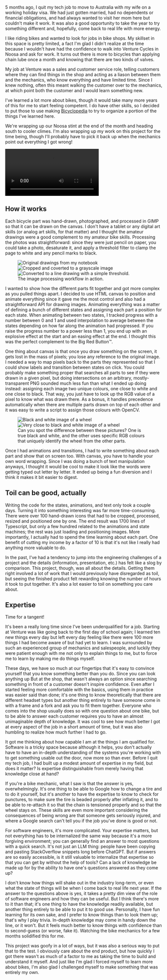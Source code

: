 5 months ago, I quit my tech job to move to Australia with my wife on a working holiday visa. We had just gotten married, had no dependents or financial obligations, and had always wanted to visit her mom here but couldn't make it work. It was also a good opportunity to take the year to try something different and, hopefully, come back to real life with more energy.

I like riding bikes and wanted to look for jobs in bike shops. My skillset in this space is pretty limited, a fact I'm glad I didn't realize at the time because I wouldn't have had the confidence to walk into Venture Cycles in Noosa and ask for work. It turns out there is more to bicycles than applying chain lube once a month and knowing that there are two kinds of valves.

My job at Venture was a sales and customer service role, telling customers where they can find things in the shop and acting as a liason between them and the mechanics, who know everything and have limited time. Since I knew nothing, often this meant walking the customer over to the mechanics, at which point both the customer and I would learn something new.

I've learned a lot more about bikes, though it would take many more years of this for me to start feeling competent. I do have other skills, so I decided to put those to use making [Bicyclopedia](https://bicyclopedia.lemoing.ca) to try to organize a portion of the things I've learned here.

We're wrapping up our Noosa stint at the end of the month and heading south to cooler climes. I'm also wrapping up my work on this project for the time being, though I'll probably have to pick it back up when the mechanics point out everything I got wrong! 

<video controls>
    <source src="/images/bicyclopedia/real.mp4" type="video/mp4">
</video>

## How it works

Each bicycle part was hand-drawn, photographed, and processed in GIMP so that it can be drawn on the canvas. I don't have a tablet or any digital art skills (or analog art skills, for that matter) and I thought the amateur drawings were a good complement to my amateur bike skills. Processing the photos was straightforward: since they were just pencil on paper, you could take a photo, desaturate it, and apply a threshold filter to clamp the page to white and any pencil marks to black.

<figure>
<div class='image-gallery'>
<img src='/images/bicyclopedia/plain_drawing.png' title='Original drawings from my notebook'></img>
<img src='/images/bicyclopedia/grayscale.png' title='Cropped and coverted to a grayscale image'></img>
<img src='/images/bicyclopedia/threshold.png' title='Converted to a line drawing with a simple threshold.'></img>
</div>
<figcaption>
The image processing workflow in action.
</figcaption>
</figure>

I wanted to show how the different parts fit together and got more complex as you pulled things apart. I decided to use HTML canvas to position and animate everything since it gave me the most control and also had a straightforward API for drawing images. Animating everything was a matter of defining a bunch of different states and assigning each part a position for each state. When animating between two states, I tracked progress with a number between 0 and 1 and used interpolation to average between the states depending on how far along the animation had progressed. If you raise the progress number to a power less than 1, you end up with an explosive effect at the start and an easing effect at the end. I thought this was the perfect complement to the Big Red Button™.

One thing about canvas is that once you draw something on the screen, it gets lost in the mass of pixels; you lose any reference to the original image. I needed a way to map pixels back to the parts they represented so that I could show labels and transition between states on click. You could probably make something proper that searches all parts to see if they were drawn in a given pixel, but doing intersections on an arbitrary, mostly-transparent PNG sounded much less fun than what I ended up doing instead: assigning each image two unique colours, one close to white and one close to black. That way, you just have to look up the RGB value of a pixel to know what was drawn there. As a bonus, it handles precedence automatically when there are multiple parts drawn on top of each other and it was easy to write a script to assign those colours with OpenCV.

<figure>
<div class='image-gallery'>
<img src='/images/bicyclopedia/wheel_bw.png' title='Black and white image of a wheel'></img>
<img src='/images/bicyclopedia/wheel_altered.png' title='Very close to black and white image of a wheel'></img>
</div>
<figcaption>
Can you spot the difference between these pictures? One is true black and white, and the other uses specific RGB colours that uniquely identify the wheel from the other parts.
</figcaption>
</figure>

Once I had animations and transitions, I had to write something about each part and show that on screen too. With canvas, you have to handle your own word wrapping. Since I was doing a bunch of text manipulation anyways, I thought it would be cool to make it look like the words were getting typed out letter by letter. It ended up being a fun diversion and I think it makes it bit easier to digest.

## Toil can be good, actually

Writing the code for the states, animations, and text only took a couple days. Turning it into something interesting was far more time-consuming. There were over 100 hand-drawn icons that had to be cropped, processed, resized and positioned one by one. The end result was 1700 lines of Typescript, but only a few hundred related to the animations and state machines; the rest was just loading and positioning images. More importantly, I actually had to spend the time learning about each part. One benefit of cutting my income by a factor of 10 is that it's not like I really had anything more valuable to do.

In the past, I've had a tendency to jump into the engineering challenges of a project and the details (information, presentation, etc.) has felt like a slog by comparison. This project, though, was all about the details. Getting them right involved a lot of work that I would previously have disregarded as toil, but seeing the finished product felt rewarding knowing the number of hours it took to put together. It's also a lot easier to toil on something you care about.

## Expertise

Time for a tangent!

It's been a really long time since I've been underqualified for a job. Starting at Venture was like going back to the first day of school again; I learned ten new things every day but left every day feeling like there were 100 more things I had become aware of but had yet to learn. I was surrounded by such an experienced group of mechanics and salespeople, and luckily they were patient enough with me not only to explain things to me, but to force me to learn by making me do things myself. 

These days, we have so much at our fingertips that it's easy to convince yourself that you know something better than you do. Since you can look anything up But at the shop, that wasn't always an option since searching something in front of a customer doesn't inspire confidence. Even after I started feeling more comfortable with the basics, using them in practice was easier said than done; it's one thing to know theoretically that there are different headset types but another thing entirely to have someone come in with a frame and a fork and ask you to fit them together. Everyone who comes into the shop usually does so with one question about one bike, but to be able to answer each customer requires you to have an almost unimaginable depth of knowledge. It was cool to see how much better I got at every aspect of the job in a short amount of time, but it was also humbling to realize how much further I had to go.

It got me thinking about how capable I am at the things I am qualified for. Software is a tricky space because although it helps, you don't actually have to have an in-depth understanding of the systems you're working with to get something usable out the door, now more so than ever. Before I quit my tech job, I had built up a modest amount of expertise in my field, but does it matter? Is expertise distinguishable from merely having that knowledge close at hand?

If you're a bike mechanic, what I saw is that the answer is yes, overwhelmingly. It's one thing to be able to Google how to change a tire and to do it yourself, but it's another to have the expertise to know to check for punctures, to make sure the tire is beaded properly after inflating it, and to be able to re-attach it so that the chain is tensioned properly and so that the wheel stays on. These skills are even more important considering the consequences of being wrong are that someone gets seriously injured, and where a Google search can't tell you if the job you've done is good or not.

For software engineers, it's more complicated. Your expertise matters, but not everything has to be internalized the same way because it's a more forgiving environment; you can generally find an answer to most questions with a quick search. It's not just an LLM thing: people have been copying and pasting StackOverflow snippets long before ChatGPT. But if answers are so easily accessible, is it still valuable to internalize that expertise so that you can get by without the help of tools? Can a lack of knowledge be made up for by the ability to have one's questions answered as they come up?

I don't know how things will shake out in the industry long-term, or even what the state of things will be when I come back to real life next year. If the answer to the questions above is yes, it takes a pretty dim view of the role of software engineers and how they can be useful. But I think there's more to it than that; it's one thing to have the knowledge readily available, but another thing entirely to be able to put it to good use. Personally, I have fun learning for its own sake, and I prefer to know things than to look them up; that's why I play trivia. In-depth knowledge may come in handy down the line, or it won't. But it feels much better to know things with confidence than to second-guess (or worse, fake it). Watching the bike mechanics for a few months solidified this for me.

This project was goofy in a lot of ways, but it was also a serious way to put that to the test. I obviously care about the end product, but how quickly I got there wasn't as much of a factor to me as taking the time to build and understand it myself. And just like I'm glad I forced myself to learn more about bikes, I'm also glad I challenged myself to make something that was entirely my own.

